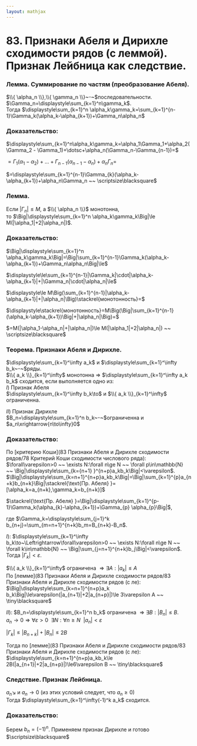 ```yaml
---  
layout: mathjax  
---  
```

  
# 83. Признаки Абеля и Дирихле сходимости рядов (с леммой). Признак Лейбница как следствие.  
  
### Лемма. Суммирование по частям (преобразование Абеля).  
$\\{ \alpha_n \\},\\{ \gamma_n \\}~-~$последовательности. $\Gamma_n=\displaystyle\sum_{k=1}^n\gamma_k$.  
Тогда $\displaystyle\sum_{k=1}^n \alpha_k\gamma_k=\sum_{k=1}^{n-1}\Gamma_k(\alpha_k-\alpha_{k+1})+\Gamma_n\alpha_n$  
  
### Доказательство:  
$\displaystyle\sum_{k=1}^n\alpha_k\gamma_k=\alpha_1\Gamma_1+\alpha_2(\Gamma_2 - \Gamma_1)+\dotsc+\alpha_n(\Gamma_n-\Gamma_{n-1})=$  
  
$=\Gamma_1(\alpha_1-\alpha_2)+\dotsc+\Gamma_{n-1}(\alpha_{n-1}-\alpha_n)+\alpha_n\Gamma_n=$  
  
$=\displaystyle\sum_{k=1}^{n-1}\Gamma_{k}(\alpha_k-\alpha_{k+1})+\alpha_n\Gamma_n ~~ \scriptsize\blacksquare$  
  
### Лемма.  
Если $|\Gamma_n|\le M$, а $\\{ \alpha_n \\}$ монотонна,  
то $\Big|\displaystyle\sum_{k=1}^n \alpha_k\gamma_k\Big|\le M(|\alpha_1|+2|\alpha_n|)$.  
  
### Доказательство:  
$\Big|\displaystyle\sum_{k=1}^n \alpha_k\gamma_k\Big|=\Big|\sum_{k=1}^{n-1}\Gamma_k(\alpha_k-\alpha_{k+1})+\Gamma_n\alpha_n\Big|\le$  
  
$\displaystyle\le\sum_{k=1}^{n-1}|\Gamma_k|\cdot|\alpha_k-\alpha_{k+1}|+|\Gamma_n|\cdot|\alpha_n|\le$  
  
$\displaystyle\le M\Big(\sum_{k=1}^{n-1}|\alpha_k-\alpha_{k+1}|+|\alpha_n|\Big)\stackrel{монотонность}=$  
  
$\displaystyle\stackrel{монотонность}=M\Big(\Big|\sum_{k=1}^{n-1}(\alpha_k-\alpha_{k+1})\Big|+|\alpha_n|\Big)=$  
  
$=M(|\alpha_1-\alpha_n|+|\alpha_n|)\le M(|\alpha_1|+2|\alpha_n|) ~~ \scriptsize\blacksquare$  
  
### Теорема. Признаки Абеля и Дирихле.  
$\displaystyle\sum_{k=1}^\infty a_k$ и $\displaystyle\sum_{k=1}^\infty b_k~-~$ряды.  
$\\{ a_k \\}_{k=1}^\infty$ монотонна $\Rightarrow$ $\displaystyle\sum_{k=1}^\infty a_k b_k$ сходится, если выполняется одно из:  
$I)$ Признак Абеля  
$\displaystyle\sum_{k=1}^\infty b_k\to$ и $\\{ a_k \\}_{k=1}^\infty$ ограниченна.  
  
$II)$ Признак Дирихле  
$B_n=\displaystyle\sum_{k=1}^n b_k~-~$ограниченна и $a_n\xrightarrow{n\to\infty}0$  
  
### Доказательство:  
По [критерию Коши](83 Признаки Абеля и Дирихле сходимости рядов/78 Критерий Коши сходимости числового ряда): $\forall\varepsilon>0 ~~ \exists N:\forall n\ge N ~~ \forall p\in\mathbb{N} ~~ \Big|\displaystyle\sum_{k={n+1} }^{n+p}a_kb_k\Big|<\varepsilon$.  
$\Big|\displaystyle\sum_{k=n+1}^{n+p}a_kb_k\Big|=\Big|\sum_{k=1}^{p}a_{n+k}b_{n+k}\Big|\stackrel{\text{Пр. Абеля} }=[\alpha_k=a_{n+k},\gamma_k=b_{n+k}]$  
  
$\stackrel{\text{Пр. Абеля} }=\Big|\displaystyle\sum_{k=1}^{p-1}\Gamma_k(\alpha_{k}-\alpha_{k+1})+\Gamma_{p} \alpha_{p}\Big|$,  
  
где $\Gamma_k=\displaystyle\sum_{j=1}^k b_{n+j}=\sum_{m=n+1}^{n+k}b_m=B_{n+k}-B_n$.  
  
$I):$ $\displaystyle\sum_{k=1}^\infty b_k\to~\Leftrightarrow\forall\varepsilon>0 ~~ \exists N:\forall n\ge N ~~ \forall k\in\mathbb{N} ~~ \Big|\sum_{j=n+1}^{n+k}b_j\Big|<\varepsilon$.  
Тогда $|\Gamma_k|<\varepsilon$.  
  
$\\{ a_k \\}_{k=1}^\infty$ ограничена $\Rightarrow\exists A:|a_k|\le A$  
По [лемме](83 Признаки Абеля и Дирихле сходимости рядов/83 Признаки Абеля и Дирихле сходимости рядов (с ле): $\Big|\displaystyle\sum_{k=n+1}^{n+p}a_k b_k\Big|\le\varepsilon(|a_{n+1}|+2|a_{n+p}|)\le 3\varepsilon A ~~ \tiny\blacksquare$  
  
$II):$ $B_n=\displaystyle\sum_{k=1}^n b_k$ ограничена $\Rightarrow\exists B:|B_n|\le B$.  
$a_n\to0\Rightarrow\forall\varepsilon>0 ~~ \exists N:\forall n\ge N ~~ |a_n|<\varepsilon$  
  
$|\Gamma_k|\le|B_{n+k}|+|B_n|\le 2B$  
  
Тогда по [лемме](83 Признаки Абеля и Дирихле сходимости рядов/83 Признаки Абеля и Дирихле сходимости рядов (с ле): $\displaystyle\sum_{k=n+1}^{n+p}a_kb_k\le 2B(|a_{n+1}|+2|a_{n+p}|)\le6\varepsilon B ~~ \tiny\blacksquare$  
  
### Следствие. Признак Лейбница.  
$a_n\searrow$ и $a_n\to0$ (из этих условий следует, что $a_n\ge0$)  
Тогда $\displaystyle\sum_{k=1}^\infty(-1)^k a_k$ сходится.  
  
### Доказательство:  
Берем $b_n=(-1)^n$. Применяем признак Дирихле и готово  $\scriptsize\blacksquare$  
